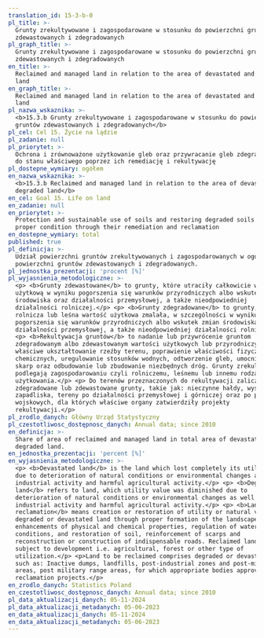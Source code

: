 ```yaml
---
translation_id: 15-3-b-0
pl_title: >-
  Grunty zrekultywowane i zagospodarowane w stosunku do powierzchni gruntów
  zdewastowanych i zdegradowanych
pl_graph_title: >-
  Grunty zrekultywowane i zagospodarowane w stosunku do powierzchni gruntów
  zdewastowanych i zdegradowanych
en_title: >-
  Reclaimed and managed land in relation to the area of devastated and degraded
  land
en_graph_title: >-
  Reclaimed and managed land in relation to the area of devastated and degraded
  land
pl_nazwa_wskaznika: >-
  <b>15.3.b Grunty zrekultywowane i zagospodarowane w stosunku do powierzchni
  gruntów zdewastowanych i zdegradowanych</b>
pl_cel: Cel 15. Życie na lądzie
pl_zadanie: null
pl_priorytet: >-
  Ochrona i zrównoważone użytkowanie gleb oraz przywracanie gleb zdegradowanych
  do stanu właściwego poprzez ich remediację i rekultywację
pl_dostepne_wymiary: ogółem
en_nazwa_wskaznika: >-
  <b>15.3.b Reclaimed and managed land in relation to the area of devastated and
  degraded land</b>
en_cel: Goal 15. Life on land
en_zadanie: null
en_priorytet: >-
  Protection and sustainable use of soils and restoring degraded soils to their
  proper condition through their remediation and reclamation
en_dostepne_wymiary: total
published: true
pl_definicja: >-
  Udział powierzchni gruntów zrekultywowanych i zagospodarowanych w ogólnej
  powierzchni gruntów zdewastowanych i zdegradowanych.
pl_jednostka_prezentacji: 'procent [%]'
pl_wyjasnienia_metodologiczne: >-
  <p> <b>Grunty zdewastowane</b> to grunty, które utraciły całkowicie wartość
  użytkową w wyniku pogorszenia się warunków przyrodniczych albo wskutek zmian
  środowiska oraz działalności przemysłowej, a także nieodpowiedniej
  działalności rolniczej.</p> <p> <b>Grunty zdegradowane</b> to grunty, których
  rolnicza lub leśna wartość użytkowa zmalała, w szczególności w wyniku
  pogorszenia się warunków przyrodniczych albo wskutek zmian środowiska oraz
  działalności przemysłowej, a także nieodpowiedniej działalności rolniczej.</p>
  <p> <b>Rekultywacja gruntów</b> to nadanie lub przywrócenie gruntom
  zdegradowanym albo zdewastowanym wartości użytkowych lub przyrodniczych przez
  właściwe ukształtowanie rzeźby terenu, poprawienie właściwości fizycznych i
  chemicznych, uregulowanie stosunków wodnych, odtworzenie gleb, umocnienie
  skarp oraz odbudowanie lub zbudowanie niezbędnych dróg. Grunty zrekultywowane
  podlegają zagospodarowaniu czyli rolniczemu, leśnemu lub innemu rodzajowi
  użytkowania.</p> <p> Do terenów przeznaczonych do rekultywacji zalicza się
  zdegradowane lub zdewastowane grunty, takie jak: nieczynne hałdy, wysypiska,
  zapadliska, tereny po działalności przemysłowej i górniczej oraz po poligonach
  wojskowych, dla których właściwe organy zatwierdziły projekty
  rekultywacji.</p>
pl_zrodlo_danych: Główny Urząd Statystyczny
pl_czestotliwosc_dostępnosc_danych: Annual data; since 2010
en_definicja: >-
  Share of area of reclaimed and managed land in total area of devastated and
  degraded land.
en_jednostka_prezentacji: 'percent [%]'
en_wyjasnienia_metodologiczne: >-
  <p> <b>Devastated land</b> is the land which lost completely its utility value
  due to deterioration of natural conditions or environmental changes as well as
  industrial activity and harmful agricultural activity.</p> <p> <b>Degraded
  land</b> refers to land, which utility value was diminished due to
  deterioration of natural conditions or environmental changes as well as
  industrial activity and harmful agricultural activity.</p> <p> <b>Land
  reclamation</b> means creation or restoration of utility or natural value for
  degraded or devastated land through proper formation of the landscape,
  enhancements of physical and chemical properties, regulation of water
  conditions, and restoration of soil, reinforcement of scarps and
  reconstruction or construction of indispensable roads. Reclaimed land is
  subject to development i.e. agricultural, forest or other type of
  utilization.</p> <p>Land to be reclaimed comprises degraded or devastated land
  such as: Inactive dumps, landfills, post-industrial zones and post-mining
  areas, post military range areas, for which appropriate bodies approved land
  reclamation projects.</p>
en_zrodlo_danych: Statistics Poland
en_czestotliwosc_dostępnosc_danych: Annual data; since 2010
pl_data_aktualizacji_danych: 05-11-2024
pl_data_aktualizacji_metadanych: 05-06-2023
en_data_aktualizacji_danych: 05-11-2024
en_data_aktualizacji_metadanych: 05-06-2023
---
```

